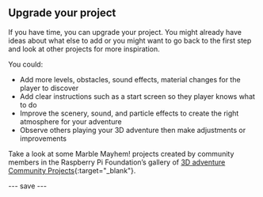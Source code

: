 ## Upgrade your project

If you have time, you can upgrade your project. You might already have ideas about what else to add or you might want to go back to the first step and look at other projects for more inspiration.

You could:
- Add more levels, obstacles, sound effects, material changes for the player to discover
- Add clear instructions such as a start screen so they player knows what to do
- Improve the scenery, sound, and particle effects to create the right atmosphere for your adventure 
- Observe others playing your 3D adventure then make adjustments or improvements

Take a look at some Marble Mayhem! projects created by community members in the Raspberry Pi Foundation’s gallery of [3D adventure Community Projects](https://wke.lt/w/s/DS1fHk){:target="_blank"}.

--- save ---
